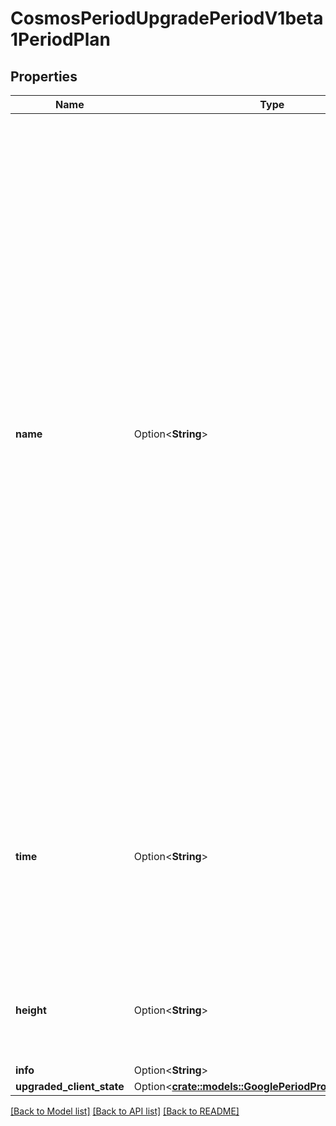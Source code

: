# CosmosPeriodUpgradePeriodV1beta1PeriodPlan

## Properties

Name | Type | Description | Notes
------------ | ------------- | ------------- | -------------
**name** | Option<**String**> | Sets the name for the upgrade. This name will be used by the upgraded version of the software to apply any special \"on-upgrade\" commands during the first BeginBlock method after the upgrade is applied. It is also used to detect whether a software version can handle a given upgrade. If no upgrade handler with this name has been set in the software, it will be assumed that the software is out-of-date when the upgrade Time or Height is reached and the software will exit. | [optional]
**time** | Option<**String**> | Deprecated: Time based upgrades have been deprecated. Time based upgrade logic has been removed from the SDK. If this field is not empty, an error will be thrown. | [optional]
**height** | Option<**String**> | The height at which the upgrade must be performed. Only used if Time is not set. | [optional]
**info** | Option<**String**> |  | [optional]
**upgraded_client_state** | Option<[**crate::models::GooglePeriodProtobufPeriodAny**](google.protobuf.Any.md)> |  | [optional]

[[Back to Model list]](../README.md#documentation-for-models) [[Back to API list]](../README.md#documentation-for-api-endpoints) [[Back to README]](../README.md)


